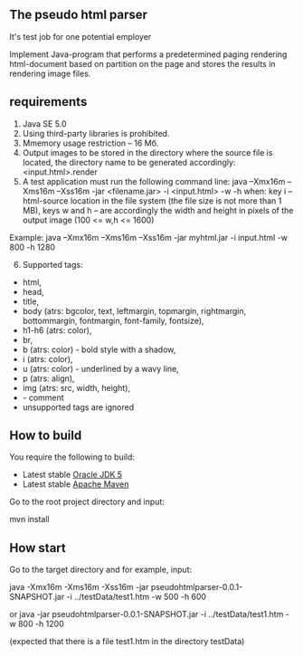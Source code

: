 ## The pseudo html parser
It's test job for one potential employer 

Implement Java-program that performs a predetermined paging rendering html-document based on partition
on the page and stores the results in rendering image files.

## requirements

1. Java SE 5.0
2. Using third-party libraries is prohibited.
3. Mmemory usage restriction – 16 Мб.
4. Output images to be stored in the directory where the source file is located, the directory name to be generated accordingly: <input.html>.render
5. A test application must run the following command line:
java –Xmx16m –Xms16m –Xss16m -jar <filename.jar> -i <input.html> -w <width> -h <height>
when:
key i – html-source location in the file system (the file size is not more than 1 MB),
keys w and h –  are accordingly the width and height in pixels of the output image (100 <= w,h <= 1600)

Example:
java –Xmx16m –Xms16m –Xss16m -jar myhtml.jar -i input.html -w 800 -h 1280

6. Supported tags:

* html, 
* head, 
* title, 
* body (atrs: bgcolor, text, leftmargin, topmargin, rightmargin, bottommargin, fontmargin, font-family, fontsize), 
* h1-h6 (atrs: color), 
* br, 
* b (atrs: color) - bold style with a shadow, 
* i (atrs: color), 
* u (atrs: color) - underlined by a wavy line,
* p (atrs: align), 
* img (atrs: src, width, height),
* <!-- --> - comment
* unsupported tags are ignored

## How to build

You require the following to build:
* Latest stable [Oracle JDK 5](http://www.oracle.com/technetwork/java/)
* Latest stable [Apache Maven](http://maven.apache.org/)

Go to the root project directory and input:

mvn install


## How start

Go to the target directory and for example, input:

java -Xmx16m -Xms16m -Xss16m -jar pseudohtmlparser-0.0.1-SNAPSHOT.jar  -i ../testData/test1.htm  -w 500 -h 600

or 
java -jar pseudohtmlparser-0.0.1-SNAPSHOT.jar  -i ../testData/test1.htm  -w 800 -h 1200

(expected that there is a file test1.htm in the directory testData)


